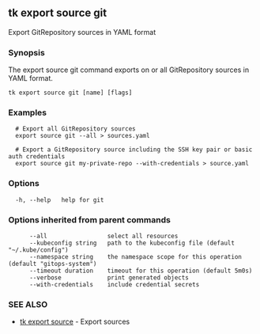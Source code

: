 ## tk export source git

Export GitRepository sources in YAML format

### Synopsis

The export source git command exports on or all GitRepository sources in YAML format.

```
tk export source git [name] [flags]
```

### Examples

```
  # Export all GitRepository sources
  export source git --all > sources.yaml

  # Export a GitRepository source including the SSH key pair or basic auth credentials
  export source git my-private-repo --with-credentials > source.yaml

```

### Options

```
  -h, --help   help for git
```

### Options inherited from parent commands

```
      --all                 select all resources
      --kubeconfig string   path to the kubeconfig file (default "~/.kube/config")
      --namespace string    the namespace scope for this operation (default "gitops-system")
      --timeout duration    timeout for this operation (default 5m0s)
      --verbose             print generated objects
      --with-credentials    include credential secrets
```

### SEE ALSO

* [tk export source](tk_export_source.md)	 - Export sources

